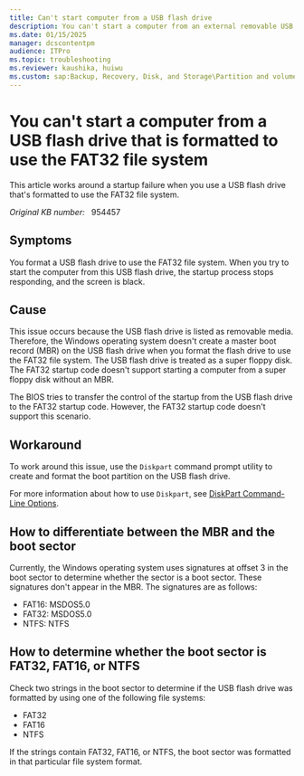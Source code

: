 ```yaml
---
title: Can't start computer from a USB flash drive
description: You can't start a computer from an external removable USB hard disk that's formatted to use the FAT32 file system. This issue occurs because the USB drive is treated as a floppy disk. Provides a resolution.
ms.date: 01/15/2025
manager: dcscontentpm
audience: ITPro
ms.topic: troubleshooting
ms.reviewer: kaushika, huiwu
ms.custom: sap:Backup, Recovery, Disk, and Storage\Partition and volume management, csstroubleshoot
---
```

# You can't start a computer from a USB flash drive that is formatted to use the FAT32 file system

This article works around a startup failure when you use a USB flash drive that's formatted to use the FAT32 file system.

_Original KB number:_ &nbsp; 954457

## Symptoms

You format a USB flash drive to use the FAT32 file system. When you try to start the computer from this USB flash drive, the startup process stops responding, and the screen is black.

## Cause

This issue occurs because the USB flash drive is listed as removable media. Therefore, the Windows operating system doesn't create a master boot record (MBR) on the USB flash drive when you format the flash drive to use the FAT32 file system. The USB flash drive is treated as a super floppy disk. The FAT32 startup code doesn't support starting a computer from a super floppy disk without an MBR.

The BIOS tries to transfer the control of the startup from the USB flash drive to the FAT32 startup code. However, the FAT32 startup code doesn't support this scenario.

## Workaround

To work around this issue, use the `Diskpart` command prompt utility to create and format the boot partition on the USB flash drive.

For more information about how to use `Diskpart`, see [DiskPart Command-Line Options](/previous-versions/windows/it-pro/windows-vista/cc766465(v=ws.10)).

## How to differentiate between the MBR and the boot sector

Currently, the Windows operating system uses signatures at offset 3 in the boot sector to determine whether the sector is a boot sector. These signatures don't appear in the MBR. The signatures are as follows:

- FAT16: MSDOS5.0
- FAT32: MSDOS5.0
- NTFS: NTFS

## How to determine whether the boot sector is FAT32, FAT16, or NTFS

Check two strings in the boot sector to determine if the USB flash drive was formatted by using one of the following file systems:

- FAT32
- FAT16
- NTFS

If the strings contain FAT32, FAT16, or NTFS, the boot sector was formatted in that particular file system format.

